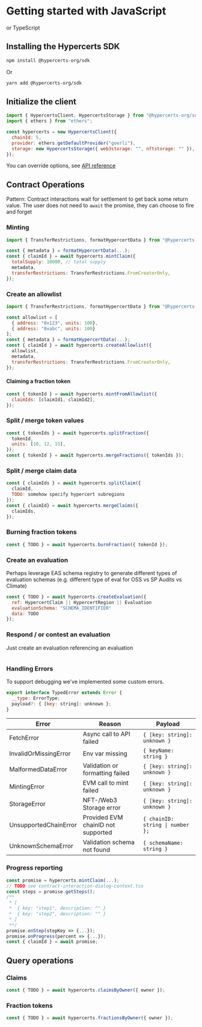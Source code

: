 # Getting started with JavaScript

or TypeScript

## Installing the Hypercerts SDK

```bash
npm install @hypercerts-org/sdk
```

Or

```bash
yarn add @hypercerts-org/sdk
```

## Initialize the client

```js
import { HypercertsClient, HypercertsStorage } from "@hypercerts-org/sdk";
import { ethers } from "ethers";

const hypercerts = new HypercertsClient({
  chainId: 5,
  provider: ethers.getDefaultProvider("goerli"),
  storage: new HypercertsStorage({ web3storage: "", nftstorage: "" }),
});
```

You can override options, see [API reference](./api-reference.md)

## Contract Operations

Pattern:
Contract interactions wait for settlement to get back some return value.
The user does not need to `await` the promise, they can choose to fire and forget

### Minting

```js
import { TransferRestrictions, formatHypercertData } from "@hypercerts-org/sdk"

const { metadata } = formatHypercertData(...);
const { claimId } = await hypercerts.mintClaim({
  totalSupply: 10000, // total supply
  metadata,
  transferRestrictions: TransferRestrictions.FromCreatorOnly,
});

```

### Create an allowlist

```js
import { TransferRestrictions, formatHypercertData } from "@hypercerts-org/sdk"

const allowlist = [
  { address: "0x123", units: 100},
  { address: "0xabc", units: 100}
];
const { metadata } = formatHypercertData(...);
const { claimId } = await hypercerts.createAllowlist({
  allowlist,
  metadata,
  transferRestrictions: TransferRestrictions.FromCreatorOnly,
});
```

#### Claiming a fraction token

```js
const { tokenId } = await hypercerts.mintFromAllowlist({
  claimIds: [claimId1, claimId2],
});
```

### Split / merge token values

```js
const { tokenIds } = await hypercerts.splitFraction({
  tokenId,
  units: [10, 12, 15],
});
const { tokenId } = await hypercerts.mergeFractions({ tokenIds });
```

### Split / merge claim data

```js
const { claimIds } = await hypercerts.splitClaim({
  claimId,
  TODO: somehow specify hypercert subregions
});
const { claimId} = await hypercerts.mergeClaims({
  claimIds,
});
```

### Burning fraction tokens

```js
const { TODO } = await hypercerts.burnFraction({ tokenId });
```

### Create an evaluation

Perhaps leverage EAS schema registry to generate different types of evaluation schemas
(e.g. different type of eval for OSS vs SP Audits vs Climate)

```js
const { TODO } = await hypercerts.createEvaluation({
  ref: HypercertClaim || HypercertRegion || Evaluation
  evaluationSchema: "SCHEMA_IDENTIFIER"
  data: TODO
});
```

### Respond / or contest an evaluation

Just create an evaluation referencing an evaluation

```js

```

### Handling Errors

To support debugging we've implemented some custom errors.

```js
export interface TypedError extends Error {
  __type: ErrorType;
  payload?: { [key: string]: unknown };
}
```

| Error                 | Reason                             | Payload                                         |
| --------------------- | ---------------------------------- | ----------------------------------------------- |
| FetchError            | Async call to API failed           | `{ [key: string]: unknown }`                    |
| InvalidOrMissingError | Env var missing                    | `{ keyName: string }`                           |
| MalformedDataError    | Validation or formatting failed    | `{ [key: string]: unknown } `                   |
| MintingError          | EVM call to mint failed            | `{ [key: string]: unknown }`                    |
| StorageError          | NFT-/Web3 Storage error            | `{ [key: string]: unknown }`                    |
| UnsupportedChainError | Provided EVM chainID not supported | <code>{ chainID: string &#124; number };</code> |
| UnknownSchemaError    | Validation schema not found        | `{ schemaName: string }`                        |

### Progress reporting

```js
const promise = hypercerts.mintClaim(...);
// TODO see contract-interaction-dialog-context.tsx
const steps = promise.getSteps();
/**
 * [
 *  { key: "step1", description: "" }
 *  { key: "step2", description: "" }
 * ]
 **/
promise.onStep(stepKey => {...});
promise.onProgress(percent => {...});
const { claimId } = await promise;
```

## Query operations

### Claims

```js
const { TODO } = await hypercerts.claimsByOwner({ owner });
```

### Fraction tokens

```js
const { TODO } = await hypercerts.fractionsByOwner({ owner });
```
